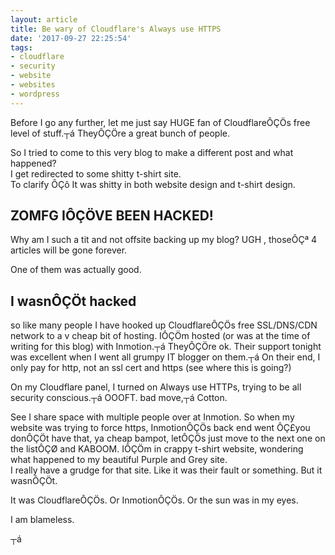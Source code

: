 ```yaml
---
layout: article
title: Be wary of Cloudflare's Always use HTTPS
date: '2017-09-27 22:25:54'
tags:
- cloudflare
- security
- website
- websites
- wordpress
---
```



Before I go any further, let me just say HUGE fan of CloudflareÔÇÖs free level of stuff.┬á TheyÔÇÖre a great bunch of people.

So I tried to come to this very blog to make a different post and what happened?  
 I get redirected to some shitty t-shirt site.  
 To clarify ÔÇô It was shitty in both website design and t-shirt design.


## ZOMFG IÔÇÖVE BEEN HACKED!

Why am I such a tit and not offsite backing up my blog? UGH , thoseÔÇª 4 articles will be gone forever.

One of them was actually good.


## I wasnÔÇÖt hacked

so like many people I have hooked up CloudflareÔÇÖs free SSL/DNS/CDN network to a v cheap bit of hosting. IÔÇÖm hosted (or was at the time of writing for this blog) with Inmotion.┬á TheyÔÇÖre ok. Their support tonight was excellent when I went all grumpy IT blogger on them.┬á On their end, I only pay for http, not an ssl cert and https (see where this is going?)

On my Cloudflare panel, I turned on Always use HTTPs, trying to be all security conscious.┬á OOOFT. bad move,┬á Cotton.

See I share space with multiple people over at Inmotion. So when my website was trying to force https, InmotionÔÇÖs back end went ÔÇ£you donÔÇÖt have that, ya cheap bampot, letÔÇÖs just move to the next one on the listÔÇØ and KABOOM. IÔÇÖm in crappy t-shirt website, wondering what happened to my beautiful Purple and Grey site.  
 I really have a grudge for that site. Like it was their fault or something. But it wasnÔÇÖt.

It was CloudflareÔÇÖs. Or InmotionÔÇÖs. Or the sun was in my eyes.

I am blameless.

┬á


